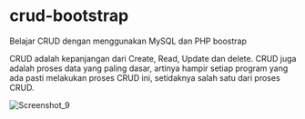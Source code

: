# crud-bootstrap
Belajar CRUD dengan menggunakan MySQL dan PHP boostrap

CRUD adalah kepanjangan dari Create, Read, Update dan delete. CRUD juga adalah proses data yang paling dasar, artinya hampir setiap program yang ada pasti melakukan proses CRUD ini, setidaknya salah satu dari proses CRUD.

![Screenshot_9](https://user-images.githubusercontent.com/73946237/103977398-c0c00800-51ab-11eb-8b6a-0f63030040c2.jpg)
